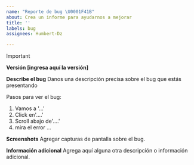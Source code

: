 ```yaml
---
name: "Reporte de bug \U0001F41B"
about: Crea un informe para ayudarnos a mejorar
title: ''
labels: bug
assignees: Humbert-Dz

---
```


>[!IMPORTANT]
> **Versión [ingresa aquí la versión]**


**Describe el bug**
Danos una descripción precisa sobre el bug que estás presentando

Pasos para ver el bug:
1. Vamos a '...'
2. Click en'....'
3. Scroll abajo de'....'
4. mira el error ...

**Screenshots**
Agregar capturas de pantalla sobre el bug.


**Información adicional**
Agrega aquí alguna otra descripción o información adicional.
